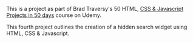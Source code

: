 This is a project as part of Brad Traversy's 50 HTML, [CSS & Javascript Projects in 50 days](https://www.udemy.com/course/50-projects-50-days/) course on Udemy. 

This fourth project outlines the creation of a hidden search widget using HTML, CSS & Javascript. 